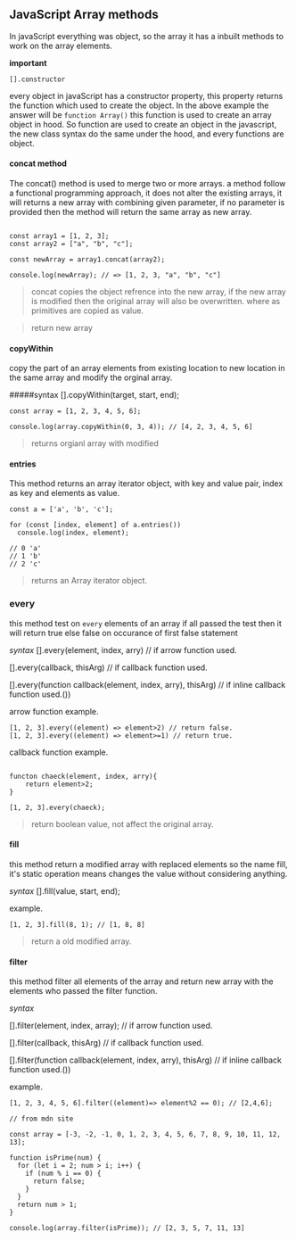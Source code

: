 ## JavaScript Array methods

In javaScript everything was object, so the array it has a inbuilt methods to work on the array elements.

**important**

```
[].constructor

```

every object in javaScript has a constructor property, this property returns the function which used to create the object. In the above example the answer will be `function Array()` this function is used to create an array object in hood. So function are used to create an object in the javascript, the new class syntax do the same under the hood, and every functions are object.

#### concat method

The concat() method is used to merge two or more arrays. a method follow a functional programming approach, it does not alter the existing arrays, it will returns a new array with combining given parameter, if no parameter is provided then the method will return the same array as new array.

```

const array1 = [1, 2, 3];
const array2 = ["a", "b", "c"];

const newArray = array1.concat(array2);

console.log(newArray); // => [1, 2, 3, "a", "b", "c"]

```

> concat copies the object refrence into the new array, if the new array is modified then the original array will also be overwritten. where as primitives are copied as value.

> return new array

#### copyWithin

copy the part of an array elements from existing location to new location in the same array and modify the orginal array.

#####syntax
[].copyWithin(target, start, end);

```
const array = [1, 2, 3, 4, 5, 6];

console.log(array.copyWithin(0, 3, 4)); // [4, 2, 3, 4, 5, 6]

```

> returns orgianl array with modified

#### entries

This method returns an array iterator object, with key and value pair, index as key and elements as value.

```
const a = ['a', 'b', 'c'];

for (const [index, element] of a.entries())
  console.log(index, element);

// 0 'a'
// 1 'b'
// 2 'c'

```

> returns an Array iterator object.

### every

this method test on `every` elements of an array if all passed the test then it will return true else false on occurance of first false statement

_syntax_
[].every(element, index, arry) // if arrow function used.

[].every(callback, thisArg) // if callback function used.

[].every(function callback(element, index, arry), thisArg) // if inline callback function used.())

arrow function example.

```
[1, 2, 3].every((element) => element>2) // return false.
[1, 2, 3].every((element) => element>=1) // return true.

```

callback function example.

```

functon chaeck(element, index, arry){
    return element>2;
}

[1, 2, 3].every(chaeck);

```

> return boolean value, not affect the original array.

#### fill

this method return a modified array with replaced elements so the name fill, it's static operation means changes the value without considering anything.

_syntax_
[].fill(value, start, end);

example.

```
[1, 2, 3].fill(8, 1); // [1, 8, 8]

```

> return a old modified array.

#### filter

this method filter all elements of the array and return new array with the elements who passed the filter function.

_syntax_

[].filter(element, index, array); // if arrow function used.

[].filter(callback, thisArg) // if callback function used.

[].filter(function callback(element, index, arry), thisArg) // if inline callback function used.())

example.

```
[1, 2, 3, 4, 5, 6].filter((element)=> element%2 == 0); // [2,4,6];

```

```
// from mdn site

const array = [-3, -2, -1, 0, 1, 2, 3, 4, 5, 6, 7, 8, 9, 10, 11, 12, 13];

function isPrime(num) {
  for (let i = 2; num > i; i++) {
    if (num % i == 0) {
      return false;
    }
  }
  return num > 1;
}

console.log(array.filter(isPrime)); // [2, 3, 5, 7, 11, 13]

```
